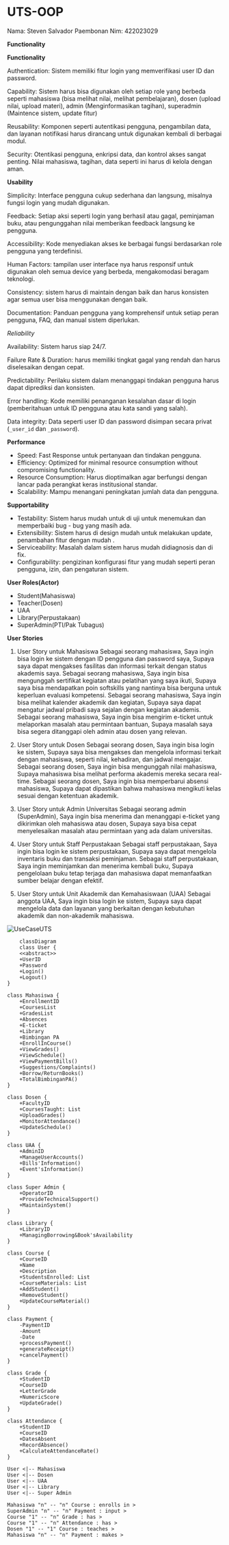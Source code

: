 # UTS-OOP
Nama: Steven Salvador Paembonan Nim: 422023029

**Functionality**

**Functionality**

Authentication: Sistem memiliki fitur login yang memverifikasi user ID dan password.

Capability: Sistem harus bisa digunakan oleh setiap role yang berbeda seperti mahasiswa (bisa melihat nilai, melihat pembelajaran), dosen (upload nilai, upload materi), admin (Menginformasikan tagihan), superadmin (Maintence sistem, update fitur)

Reusability: Komponen seperti autentikasi pengguna, pengambilan data, dan layanan notifikasi harus dirancang untuk digunakan kembali di berbagai modul.

Security: Otentikasi pengguna, enkripsi data, dan kontrol akses sangat penting. Nilai mahasiswa, tagihan, data seperti ini harus di kelola dengan aman.

**Usability**

Simplicity: Interface pengguna cukup sederhana dan langsung, misalnya fungsi login yang mudah digunakan.

Feedback: Setiap aksi seperti login yang berhasil atau gagal, peminjaman buku, atau pengunggahan nilai memberikan feedback langsung ke pengguna.

Accessibility: Kode menyediakan akses ke berbagai fungsi berdasarkan role pengguna yang terdefinisi.

Human Factors: tampilan user interface nya harus responsif untuk digunakan oleh semua device yang berbeda, mengakomodasi beragam  teknologi.

Consistency: sistem harus di maintain dengan baik dan harus konsisten agar semua user bisa menggunakan dengan baik.

Documentation: Panduan pengguna yang komprehensif untuk setiap peran pengguna, FAQ, dan manual sistem diperlukan.

*Reliability*

Availability: Sistem harus siap 24/7.

Failure Rate & Duration: harus memiliki tingkat gagal yang rendah dan harus diselesaikan dengan cepat.

Predictability: Perilaku sistem dalam menanggapi tindakan pengguna harus dapat diprediksi dan konsisten.

Error handling: Kode memiliki penanganan kesalahan dasar di login (pemberitahuan untuk ID pengguna atau kata sandi yang salah).

Data integrity: Data seperti user ID dan password disimpan secara privat (`_user_id` dan `_password`).

**Performance**

- Speed: Fast Response untuk pertanyaan dan tindakan pengguna.
- Efficiency: Optimized for minimal resource consumption without compromising functionality.
- Resource Consumption: Harus dioptimalkan agar berfungsi dengan lancar pada perangkat keras institusional standar.
- Scalability: Mampu menangani peningkatan jumlah data dan pengguna.

**Supportability**

- Testability: Sistem harus mudah untuk di uji untuk menemukan dan memperbaiki bug - bug yang masih ada.
- Extensibility: Sistem harus di design mudah  untuk melakukan  update, penambahan  fitur dengan mudah .
- Serviceability: Masalah dalam sistem harus mudah didiagnosis dan di fix.
- Configurability: pengizinan konfigurasi fitur yang mudah seperti peran pengguna, izin, dan pengaturan sistem.

**User Roles(Actor)**
- Student(Mahasiswa)
- Teacher(Dosen)
- UAA
- Library(Perpustakaan)
- SuperAdmin(PTI/Pak Tubagus)

**User Stories**
1. User Story untuk Mahasiswa
Sebagai seorang mahasiswa,
Saya ingin bisa login ke sistem dengan ID pengguna dan password saya,
Supaya saya dapat mengakses fasilitas dan informasi terkait dengan status akademis saya.
Sebagai seorang mahasiswa,
Saya ingin bisa mengunggah sertifikat kegiatan atau pelatihan yang saya ikuti,
Supaya saya bisa mendapatkan poin softskills yang nantinya bisa berguna untuk keperluan evaluasi kompetensi.
Sebagai seorang mahasiswa,
Saya ingin bisa melihat kalender akademik dan kegiatan,
Supaya saya dapat mengatur jadwal pribadi saya sejalan dengan kegiatan akademis.
Sebagai seorang mahasiswa,
Saya ingin bisa mengirim e-ticket untuk melaporkan masalah atau permintaan bantuan,
Supaya masalah saya bisa segera ditanggapi oleh admin atau dosen yang relevan.

2. User Story untuk Dosen
Sebagai seorang dosen,
Saya ingin bisa login ke sistem,
Supaya saya bisa mengakses dan mengelola informasi terkait dengan mahasiswa, seperti nilai, kehadiran, dan jadwal mengajar.
Sebagai seorang dosen,
Saya ingin bisa mengunggah nilai mahasiswa,
Supaya mahasiswa bisa melihat performa akademis mereka secara real-time.
Sebagai seorang dosen,
Saya ingin bisa memperbarui absensi mahasiswa,
Supaya dapat dipastikan bahwa mahasiswa mengikuti kelas sesuai dengan ketentuan akademik.

3. User Story untuk Admin Universitas
Sebagai seorang admin (SuperAdmin),
Saya ingin bisa menerima dan menanggapi e-ticket yang dikirimkan oleh mahasiswa atau dosen,
Supaya saya bisa cepat menyelesaikan masalah atau permintaan yang ada dalam universitas.

4. User Story untuk Staff Perpustakaan
Sebagai staff perpustakaan,
Saya ingin bisa login ke sistem perpustakaan,
Supaya saya dapat mengelola inventaris buku dan transaksi peminjaman.
Sebagai staff perpustakaan,
Saya ingin meminjamkan dan menerima kembali buku,
Supaya pengelolaan buku tetap terjaga dan mahasiswa dapat memanfaatkan sumber belajar dengan efektif.

5. User Story untuk Unit Akademik dan Kemahasiswaan (UAA)
Sebagai anggota UAA,
Saya ingin bisa login ke sistem,
Supaya saya dapat mengelola data dan layanan yang berkaitan dengan kebutuhan akademik dan non-akademik mahasiswa.

![UseCaseUTS](./UseCaseUTS.jpg)

```mermaid
    classDiagram 
    class User {
    <<abstract>>
    +UserID
    +Password
    +Login()
    +Logout()
}

class Mahasiswa {
    +EnrollmentID
    +CoursesList
    +GradesList
    +Absences
    +E-ticket
    +Library
    +Bimbingan PA
    +EnrollInCourse()
    +ViewGrades()
    +ViewSchedule()
    +ViewPaymentBills()
    +Suggestions/Complaints()
    +Borrow/ReturnBooks()
    +TotalBimbinganPA()
}

class Dosen {
    +FacultyID
    +CoursesTaught: List
    +UploadGrades()
    +MonitorAttendance()
    +UpdateSchedule()
}

class UAA {
    +AdminID  
    +ManageUserAccounts()
    +Bills'Information()
    +Event'sInformation()
}

class Super Admin {
    +OperatorID
    +ProvideTechnicalSupport()
    +MaintainSystem()
}

class Library {
    +LibraryID
    +ManagingBorrowing&Book'sAvailability
}

class Course {
    +CourseID
    +Name
    +Description
    +StudentsEnrolled: List
    +CourseMaterials: List
    +AddStudent()
    +RemoveStudent()
    +UpdateCourseMaterial()
}

class Payment {
    -PaymentID
    -Amount
    -Date
    +processPayment()
    +generateReceipt()
    +cancelPayment()
}

class Grade {
    +StudentID
    +CourseID
    +LetterGrade
    +NumericScore
    +UpdateGrade()
}

class Attendance {
    +StudentID
    +CourseID
    +DatesAbsent
    +RecordAbsence()
    +CalculateAttendanceRate()
}

User <|-- Mahasiswa
User <|-- Dosen
User <|-- UAA 
User <|-- Library
User <|-- Super Admin 

Mahasiswa "n" -- "n" Course : enrolls in >
SuperAdmin "n" -- "n" Payment : input >
Course "1" -- "n" Grade : has > 
Course "1" -- "n" Attendance : has >
Dosen "1" -- "1" Course : teaches >
Mahasiswa "n" -- "n" Payment : makes >


```
